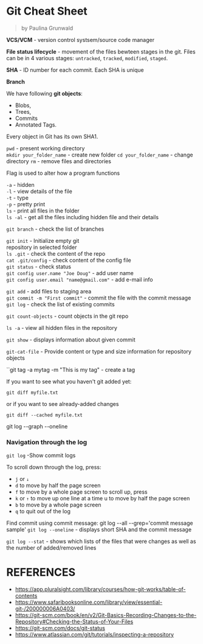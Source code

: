 # Git Cheat Sheet
> by Paulina Grunwald

__VCS/VCM__ - version control systsem/source code manager

__File status lifecycle__ - movement of the files bewteen stages in the git. Files can be in 4 various stages: ``untracked``, ``tracked``, ``modified``, ``staged``.

__SHA__ - ID number for each commit. Each SHA is unique

__Branch__

We have following __git objects__:
- Blobs,
- Trees,
- Commits
- Annotated Tags.

Every object in Git has its own SHA1.

``pwd`` -  present working directory<br/>
``mkdir your_folder_name`` -  create new folder
``cd your_folder_name`` - change directory
``rm`` - remove files and directories

Flag is used to alter how a program functions

``-a`` - hidden<br/>
``-l`` - view details of the file<br/>
``-t`` - type<br/>
``-p`` - pretty print<br/>
``ls`` -  print all files in the folder<br/>
``ls -al`` - get all the files including hidden file and their details

``git branch`` - check the list of branches<br/>


``git init`` - Initialize empty git<br/> repository in selected folder<br/>
``ls .git`` - check the content of the repo<br/>
``cat .git/config`` - check content of the config file<br/>
``git status`` - check status<br/>
``git config user.name "Joe Doug"`` - add user name<br/>
``git config user.email "name@gmail.com"`` - add e-mail info<br/>

``git add`` - add files to staging area<br/>
``git commit -m "First commit"`` - commit the file with the commit message<br/>
``git log`` - check the list of existing commits<br/>

``git count-objects`` - count objects in the git repo<br/>

``ls -a`` - view all hidden files in the repository

``git show`` - displays information about given commit

``git-cat-file`` - Provide content or type and size information for repository objects

``git tag -a mytag -m "This is my tag" - create a tag

If you want to see what you haven't git added yet:

``
git diff myfile.txt
``

or if you want to see already-added changes

``
git diff --cached myfile.txt
``

git log --graph --oneline

### Navigation through the log
``git log`` -Show commit logs

To scroll down through the log, press:
- ``j`` or ``↓``
- ``d`` to move by half the page screen
- ``f`` to move by a whole page screen to scroll up, press
- ``k`` or ``↑`` to move up one line at a time
 u to move by half the page screen
- ``b`` to move by a whole page screen
- ``q`` to quit out of the log


Find commit using commit message:
git log --all --grep='commit message sample'
 ``git log --oneline`` - displays short SHA and the commit message

``git log --stat`` - shows which lists of the files that were changes as well as the number of added/removed lines
# REFERENCES
- https://app.pluralsight.com/library/courses/how-git-works/table-of-contents
- https://www.safaribooksonline.com/library/view/essential-git-/200000006A0403/
- https://git-scm.com/book/en/v2/Git-Basics-Recording-Changes-to-the-Repository#Checking-the-Status-of-Your-Files
- https://git-scm.com/docs/git-status
- https://www.atlassian.com/git/tutorials/inspecting-a-repository
